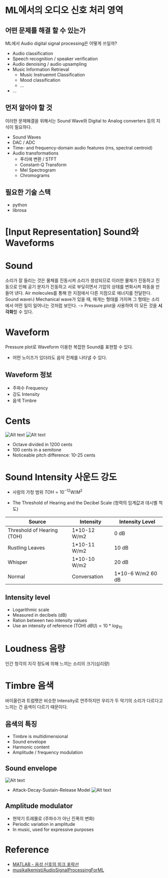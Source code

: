# ML에서의 오디오 신호 처리 영역

## 어떤 문제를 해결 할 수 있는가
ML에서 Audio digital signal processing은 어떻게 쓰일까?  
- Audio classification
- Speech recognition / speaker verification
- Audio denoising / audio upsampling
- Music Information Retrieval
    - Music Instruemnt Classification
    - Mood classification
    - ...
- ...

## 먼저 알아야 할 것
이러한 문제해결을 위해서는 Sound Wave와 Digital to Analog converters 등의 지식이 필요하다.
- Sound Waves
- DAC / ADC
- Time- and frequency-domain audio features (rns, spectral centroid)
- Audio transformations
    - 푸리에 변환 / STFT
    - Constant-Q Transform
    - Mel Spectrogram
    - Chromograms

## 필요한 기술 스택
- python
- librosa


# [Input Representation] Sound와 Waveforms

# Sound
소리가 잘 들리는 것은 물체를 진동시켜 소리가 생성되므로 이러한 물체가 진동하고 진동으로 인해 공기 분자가 진동하고 서로 부딪히면서 기압의 상태를 변화시켜 파동을 만들어 낸다. Air molecules를 통해 한 지점에서 다른 지점으로 에너지를 전달한다. Sound wave나 Mechanical wave가 있을 때, 매개는 형태를 가지며 그 형태는 소리에서 어떤 일이 일어나는 것처럼 보인다.
-> Pressure plot을 사용하여 이 모든 것을 **시각화**할 수 있다.


# Waveform
Pressure plot로 Waveform 이용한 복잡한 Sound를 표현할 수 있다.
- 어떤 노이즈가 있더라도 음악 전체를 나타낼 수 있다.

## Waveform 정보
- 주파수 Frequency
- 강도 Intensity
- 음색 Timbre


# Cents
![Alt text](https://upload.wikimedia.org/wikipedia/commons/thumb/3/3f/Music_intervals_frequency_ratio_equal_tempered_pythagorean_comparison.svg/1920px-Music_intervals_frequency_ratio_equal_tempered_pythagorean_comparison.svg.png)
![Alt text](https://upload.wikimedia.org/wikipedia/commons/thumb/3/31/4Octaves.and.Frequencies.Ears.svg/1920px-4Octaves.and.Frequencies.Ears.svg.png)
- Octave divided in 1200 cents
- 100 cents in a semitone
- Noticeable pitch difference: 10-25 cents


# Sound Intensity 사운드 강도

- 사람의 가청 범위
$TOH = 10^{-12}W/M^2$
 
- The Threshold of Hearing and the Decibel Scale (청력의 임계값과 데시벨 척도)

| Source |	Intensity |	Intensity Level |
|--------|--------|--------|
| Threshold of Hearing (TOH)	| 1*10-12 W/m2	| 0 dB |
|Rustling Leaves	| 1*10-11 W/m2	| 10 dB |
| Whisper	| 1*10-10 W/m2	| 20 dB |
| Normal | Conversation |	1*10-6 W/m2	60 dB |

## Intensity level
- Logarithmic scale
- Measured in decibels (dB)
- Ration between two intensity values
- Use an intensity of reference (TOH)
$dB(I) = 10 * log_10$

# Loudness 음량
인간 청각의 지각 정도에 의해 느끼는 소리의 크기(심리량)

# Timbre 음색
바이올린과 트럼펫은 비슷한 Intensity로 연주하지만 우리가 두 악기의 소리가 다르다고 느끼는 건 음색이 다르기 때문이다.

## 음색의 특징
- Timbre is multidimensional
- Sound envelope
- Harmonic content
- Amplitude / frequency modulation

## Sound envelope
![Alt text](https://kr.mathworks.com/help/signal/ref/movingrmsenvelopesofaudiorecordingexample_01_ko_KR.png)
- Attack-Decay-Sustain-Release Model
![Alt text](https://upload.wikimedia.org/wikipedia/commons/thumb/e/ea/ADSR_parameter.svg/1920px-ADSR_parameter.svg.png)

## Amplitude modulator
- 현악기 트레몰로 (주파수가 아닌 진폭의 변화)
- Periodic variation in amplitude
- In music, used for expressive purposes

# Reference
* [MATLAB - 음성 신호의 피크 포락선](https://kr.mathworks.com/help/signal/ref/envelope.html)
* [musikalkemist/AudioSignalProcessingForML
](https://github.com/musikalkemist/AudioSignalProcessingForML)
